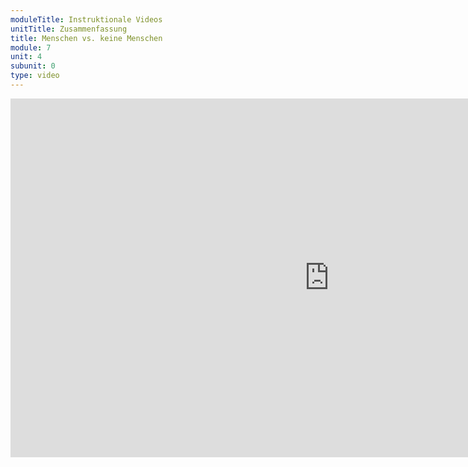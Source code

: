 ```yaml
---
moduleTitle: Instruktionale Videos
unitTitle: Zusammenfassung
title: Menschen vs. keine Menschen
module: 7
unit: 4
subunit: 0
type: video
---
```


<iframe width="1020" height="574" src="https://www.youtube.com/embed/Ltmf5AwUpFo" frameborder="0" allow="accelerometer; autoplay; encrypted-media; gyroscope; picture-in-picture" allowfullscreen></iframe>

<!-- Videos sind faszinierend. Wir haben in dieser Lerneinheit lange nicht alle Inhalte angeschaut. Nicht einmal alle pädagogischen. Eines haben wir aber gelernt. Auch wenn wir Videos schauen, agieren wir in der Regel mit einer Person, die wir sehen oder hören. Wie sich diese Person verhält hat Einfluss auf unsere Wahrnehmung und Schlussendlich auch auf unser Lernen. Die Soziale Präsenztheorie zeigt uns dass wir tiefer und besser lernen, wenn wir das Gefühl haben, sozial eingebunden zu sein. Lehrkräfte in Videos sollten daher möglichst authentisch sein, uns ansehen. Nicht immer hat das direkt Effekte auf das Lernen, es kann aber indirekt Lernen fördern, indem die soziale Präsenz erhöht wird. Bei der Gestaltung von Videos sollten allerdings nicht die Multimediaprinzipien vergessen werden. Das Ziel ist und bleibt das Lernen. -->